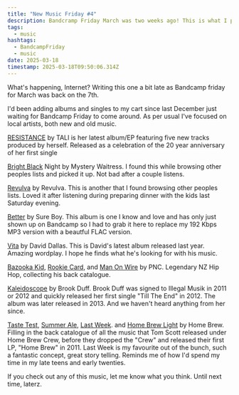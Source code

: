 ```yaml
---
title: "New Music Friday #4"
description: Bandcramp Friday March was two weeks ago! This is what I picked up.
tags:
  - music
hashtags:
  - BandcampFriday
  - music
date: 2025-03-18
timestamp: 2025-03-18T09:50:06.314Z
---
```


What's happening, Internet? Writing this one a bit late as Bandcamp friday for March was back on the 7th.

I'd been adding albums and singles to my cart since last December just waiting for Bandcamp Friday to come around. As per usual I've focused on local artists, both new and old music.

[RESISTANCE](https://talimusic.bandcamp.com/album/resistance) by TALI is her latest album/EP featuring five new tracks produced by herself. Released as a celebration of the 20 year anniversary of her first single

[Bright Black](https://mysterywaitress.bandcamp.com/album/bright-black-night) Night by Mystery Waitress. I found this while browsing other peoples lists and picked it up. Not bad after a couple listens.

[Revulva](https://regardingvulva.bandcamp.com/album/revulva) by Revulva. This is another that I found browsing other peoples lists. Loved it after listening during preparing dinner with the kids last Saturday evening.

[Better](https://sureboy.bandcamp.com/album/better-2) by Sure Boy. This album is one I know and love and has only just shown up on Bandcamp so I had to grab it here to replace my 192 Kbps MP3 version with a beautful FLAC version.

[Vita](https://daviddallas.bandcamp.com/album/vita) by David Dallas. This is David's latest album released last year. Amazing wordplay. I hope he finds what he's looking for with his music.

[Bazooka Kid](https://pncmusic.bandcamp.com/album/bazooka-kid), [Rookie Card](https://pncmusic.bandcamp.com/album/rookie-card), and [Man On Wire](https://pncmusic.bandcamp.com/album/man-on-wire) by PNC. Legendary NZ Hip Hop, collecting his back catalogue.

[Kaleidoscope](https://brookeduff.bandcamp.com/album/kaleidoscope) by Brook Duff. Brook Duff was signed to Illegal Musik in 2011 or 2012 and quickly released her first single "Till The End" in 2012. The album was later released in 2013. And we haven't heard anything from her since.

[Taste Test](https://homebrew.bandcamp.com/album/taste-test), [Summer Ale](https://homebrew.bandcamp.com/album/summer-ale), [Last Week](https://homebrew.bandcamp.com/album/last-week). and [Home Brew Light](https://homebrew.bandcamp.com/album/home-brew-light) by Home Brew. Filling in the back catalogue of all the music that Tom Scott released under Home Brew Crew, before they dropped the "Crew" and released their first LP, "Home Brew" in 2011. Last Week is my favourite out of the bunch, such a fantastic concept, great story telling. Reminds me of how I'd spend my time in my late teens and early twenties.

If you check out any of this music, let me know what you think. Until next time, laterz.
